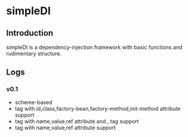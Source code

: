 # simpleDI

## Introduction
simpleDI is a dependency-injection framework with basic functions and rudimentary structure.

## Logs

### v0.1
* scheme-based
* <bean> tag with id,class,factory-bean,factory-method,init-method attribute support
* <constructor-arg> tag with name,value,ref attribute and <bean>,<property> tag support
* <property> tag with name,value,ref attribute support

